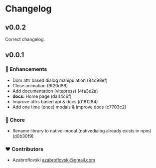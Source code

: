 # Changelog

## v0.0.2

Correct changelog.

## v0.0.1


### 🚀 Enhancements

- Dom attr based dialog manipulation (84c98ef)
- Close animation (9f20d86)
- Add documentation (vitepress) (4fa3e2a)
- **docs:** Home page (da44c6f)
- Improve attrs based api & docs (d181284)
- Add one time (once) modals & improve docs (c7703c2)

### 🏡 Chore

- Rename library to native-modal (nativedialog already exists in npm) (d0b30f9)

### ❤️ Contributors

- Azabroflovski <azabroflovski@gmail.com>

